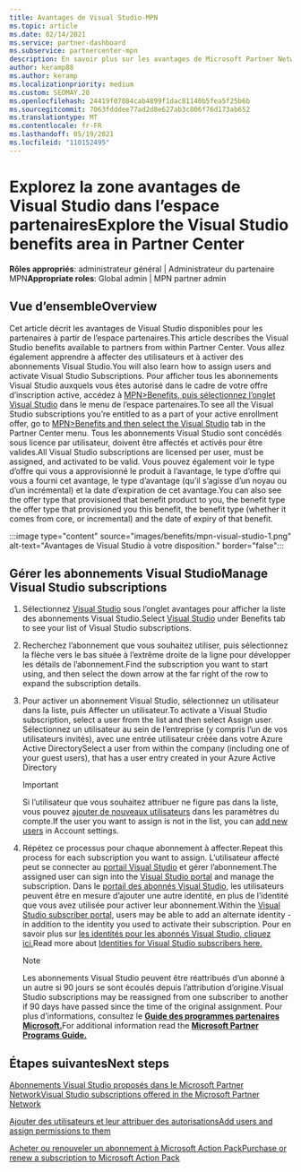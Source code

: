 ```yaml
---
title: Avantages de Visual Studio-MPN
ms.topic: article
ms.date: 02/14/2021
ms.service: partner-dashboard
ms.subservice: partnercenter-mpn
description: En savoir plus sur les avantages de Microsoft Partner Network (MPN) pour les abonnements Visual Studio
author: keramp88
ms.author: keramp
ms.localizationpriority: medium
ms.custom: SEOMAY.20
ms.openlocfilehash: 24419f07084cab4899f1dac81140b5fea5f25b6b
ms.sourcegitcommit: 7063fdddee77ad2d8e627ab3c806f76d173ab652
ms.translationtype: MT
ms.contentlocale: fr-FR
ms.lasthandoff: 05/19/2021
ms.locfileid: "110152495"
---
```

# <a name="explore-the-visual-studio-benefits-area-in-partner-center"></a><span data-ttu-id="2ec82-103">Explorez la zone avantages de Visual Studio dans l’espace partenaires</span><span class="sxs-lookup"><span data-stu-id="2ec82-103">Explore the Visual Studio benefits area in Partner Center</span></span>

<span data-ttu-id="2ec82-104">**Rôles appropriés**: administrateur général | Administrateur du partenaire MPN</span><span class="sxs-lookup"><span data-stu-id="2ec82-104">**Appropriate roles**: Global admin | MPN partner admin</span></span>

## <a name="overview"></a><span data-ttu-id="2ec82-105">Vue d’ensemble</span><span class="sxs-lookup"><span data-stu-id="2ec82-105">Overview</span></span>

<span data-ttu-id="2ec82-106">Cet article décrit les avantages de Visual Studio disponibles pour les partenaires à partir de l’espace partenaires.</span><span class="sxs-lookup"><span data-stu-id="2ec82-106">This article describes the Visual Studio benefits available to partners from within Partner Center.</span></span> <span data-ttu-id="2ec82-107">Vous allez également apprendre à affecter des utilisateurs et à activer des abonnements Visual Studio.</span><span class="sxs-lookup"><span data-stu-id="2ec82-107">You will also learn how to assign users and activate Visual Studio Subscriptions.</span></span> <span data-ttu-id="2ec82-108">Pour afficher tous les abonnements Visual Studio auxquels vous êtes autorisé dans le cadre de votre offre d’inscription active, accédez à  [MPN>Benefits, puis sélectionnez l’onglet Visual Studio](https://partner.microsoft.com/dashboard/mpn/membership/benefits/visualstudio) dans le menu de l’espace partenaires.</span><span class="sxs-lookup"><span data-stu-id="2ec82-108">To see all the Visual Studio subscriptions you’re entitled to as a part of your active enrollment offer, go to  [MPN>Benefits and then select the Visual Studio](https://partner.microsoft.com/dashboard/mpn/membership/benefits/visualstudio) tab in the Partner Center menu.</span></span> <span data-ttu-id="2ec82-109">Tous les abonnements Visual Studio sont concédés sous licence par utilisateur, doivent être affectés et activés pour être valides.</span><span class="sxs-lookup"><span data-stu-id="2ec82-109">All Visual Studio subscriptions are licensed per user, must be assigned, and activated to be valid.</span></span> <span data-ttu-id="2ec82-110">Vous pouvez également voir le type d’offre qui vous a approvisionné le produit à l’avantage, le type d’offre qui vous a fourni cet avantage, le type d’avantage (qu’il s’agisse d’un noyau ou d’un incrémental) et la date d’expiration de cet avantage.</span><span class="sxs-lookup"><span data-stu-id="2ec82-110">You can also see the offer type that provisioned that benefit product to you, the benefit type the offer type that provisioned you this benefit, the benefit type (whether it comes from core, or incremental) and the date of expiry of that benefit.</span></span>

:::image type="content" source="images/benefits/mpn-visual-studio-1.png" alt-text="Avantages de Visual Studio à votre disposition." border="false":::

## <a name="manage-visual-studio-subscriptions"></a><span data-ttu-id="2ec82-112">Gérer les abonnements Visual Studio</span><span class="sxs-lookup"><span data-stu-id="2ec82-112">Manage Visual Studio subscriptions</span></span>

1. <span data-ttu-id="2ec82-113">Sélectionnez [Visual Studio](https://partner.microsoft.com/dashboard/mpn/membership/benefits/visualstudio) sous l’onglet avantages pour afficher la liste des abonnements Visual Studio.</span><span class="sxs-lookup"><span data-stu-id="2ec82-113">Select [Visual Studio](https://partner.microsoft.com/dashboard/mpn/membership/benefits/visualstudio) under Benefits tab to see your list of Visual Studio subscriptions.</span></span>

2. <span data-ttu-id="2ec82-114">Recherchez l’abonnement que vous souhaitez utiliser, puis sélectionnez la flèche vers le bas située à l’extrême droite de la ligne pour développer les détails de l’abonnement.</span><span class="sxs-lookup"><span data-stu-id="2ec82-114">Find the subscription you want to start using, and then select the down arrow at the far right of the row to expand the subscription details.</span></span>

3. <span data-ttu-id="2ec82-115">Pour activer un abonnement Visual Studio, sélectionnez un utilisateur dans la liste, puis Affecter un utilisateur.</span><span class="sxs-lookup"><span data-stu-id="2ec82-115">To activate a Visual Studio subscription, select a user from the list and then select Assign user.</span></span> <span data-ttu-id="2ec82-116">Sélectionnez un utilisateur au sein de l’entreprise (y compris l’un de vos utilisateurs invités), avec une entrée utilisateur créée dans votre Azure Active Directory</span><span class="sxs-lookup"><span data-stu-id="2ec82-116">Select a user from within the company (including one of your guest users), that has a user entry created in your Azure Active Directory</span></span>

   > [!IMPORTANT]
   > <span data-ttu-id="2ec82-117">Si l’utilisateur que vous souhaitez attribuer ne figure pas dans la liste, vous pouvez [ajouter de nouveaux utilisateurs](create-user-accounts-and-set-permissions.md) dans les paramètres du compte.</span><span class="sxs-lookup"><span data-stu-id="2ec82-117">If the user you want to assign is not in the list, you can [add new users](create-user-accounts-and-set-permissions.md) in Account settings.</span></span>

4. <span data-ttu-id="2ec82-118">Répétez ce processus pour chaque abonnement à affecter.</span><span class="sxs-lookup"><span data-stu-id="2ec82-118">Repeat this process for each subscription you want to assign.</span></span> <span data-ttu-id="2ec82-119">L’utilisateur affecté peut se connecter au [portail Visual Studio](https://my.visualstudio.com/) et gérer l’abonnement.</span><span class="sxs-lookup"><span data-stu-id="2ec82-119">The assigned user can sign into the [Visual Studio portal](https://my.visualstudio.com/) and manage the subscription.</span></span> <span data-ttu-id="2ec82-120">Dans le [portail des abonnés Visual Studio](https://my.visualstudio.com/?wt.mc_id=o%7Emsft%7Edocs), les utilisateurs peuvent être en mesure d’ajouter une autre identité, en plus de l’identité que vous avez utilisée pour activer leur abonnement.</span><span class="sxs-lookup"><span data-stu-id="2ec82-120">Within the [Visual Studio subscriber portal](https://my.visualstudio.com/?wt.mc_id=o%7Emsft%7Edocs), users may be able to add an alternate identity - in addition to the identity you used to activate their subscription.</span></span> <span data-ttu-id="2ec82-121">Pour en savoir plus sur [les identités pour les abonnés Visual Studio, cliquez ici.](/visualstudio/subscriptions/vs-alternate-identity)</span><span class="sxs-lookup"><span data-stu-id="2ec82-121">Read more about [Identities for Visual Studio subscribers here.](/visualstudio/subscriptions/vs-alternate-identity)</span></span>

   > [!Note]
   > <span data-ttu-id="2ec82-122">Les abonnements Visual Studio peuvent être réattribués d’un abonné à un autre si 90 jours se sont écoulés depuis l’attribution d’origine.</span><span class="sxs-lookup"><span data-stu-id="2ec82-122">Visual Studio subscriptions may be reassigned from one subscriber to another if 90 days have passed since the time of the original assignment.</span></span> <span data-ttu-id="2ec82-123">Pour plus d’informations, consultez le **[Guide des programmes partenaires Microsoft.](https://aka.ms/partner-benefits-use-guide)**</span><span class="sxs-lookup"><span data-stu-id="2ec82-123">For additional information read the **[Microsoft Partner Programs Guide.](https://aka.ms/partner-benefits-use-guide)**</span></span>

## <a name="next-steps"></a><span data-ttu-id="2ec82-124">Étapes suivantes</span><span class="sxs-lookup"><span data-stu-id="2ec82-124">Next steps</span></span>

[<span data-ttu-id="2ec82-125">Abonnements Visual Studio proposés dans le Microsoft Partner Network</span><span class="sxs-lookup"><span data-stu-id="2ec82-125">Visual Studio subscriptions offered in the Microsoft Partner Network</span></span>](/visualstudio/subscriptions/program-mpn)

[<span data-ttu-id="2ec82-126">Ajouter des utilisateurs et leur attribuer des autorisations</span><span class="sxs-lookup"><span data-stu-id="2ec82-126">Add users and assign permissions to them</span></span>](create-user-accounts-and-set-permissions.md)

[<span data-ttu-id="2ec82-127">Acheter ou renouveler un abonnement à Microsoft Action Pack</span><span class="sxs-lookup"><span data-stu-id="2ec82-127">Purchase or renew a subscription to Microsoft Action Pack</span></span>](mpn-get-action-pack.md)
